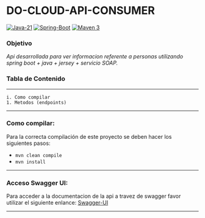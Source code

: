 # DO-CLOUD-API-CONSUMER
[ ![Java-21](https://img.shields.io/badge/Java-21-red.svg?style=flat&logo=Java&logoColor=white)](https://www.azul.com/downloads/?version=java-21-lts&package=jdk#zulu)
[![Spring-Boot](https://img.shields.io/badge/Spring%20Boot-3.3.0-green.svg?style=flat&logo=Springt&logoColor=white)](https://spring.io/projects/spring-boot)
[![Maven 3](https://img.shields.io/badge/Maven-3.x-blue.svg?style=flat&logo=Maven&logoColor=white)](https://maven.apache.org/download.cgi)

### **Objetivo**

_Api desarrollada  para ver informacion referente a personas utilizando spring boot + java + jersey + servicio SOAP._

### Tabla de Contenido

________________________________________
`i. Como compilar` <br>
`1. Metodos (endpoints)` <br>
________________________________________

### **Como compilar**:

Para la correcta compilación de este proyecto se deben hacer los siguientes pasos:

- `mvn clean compile`
- `mvn install`

________________________________________


### **Acceso Swagger UI**:

Para acceder a la documentacion de la api a travez de swagger favor utilizar el siguiente enlance:
[Swagger-UI](http://localhost:8017/swagger-ui/index.html#/)

________________________________________